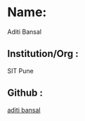 # Name: 
Aditi Bansal
## Institution/Org : 
SIT Pune
## Github : 
[aditi bansal](https://github.com/Aditi22Bansal)
